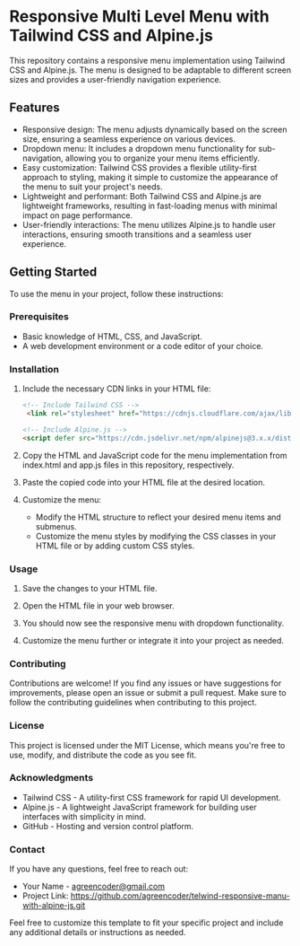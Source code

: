 # Responsive Multi Level Menu with Tailwind CSS and Alpine.js

This repository contains a responsive menu implementation using Tailwind CSS and Alpine.js. The menu is designed to be adaptable to different screen sizes and provides a user-friendly navigation experience.

## Features

- Responsive design: The menu adjusts dynamically based on the screen size, ensuring a seamless experience on various devices.
- Dropdown menu: It includes a dropdown menu functionality for sub-navigation, allowing you to organize your menu items efficiently.
- Easy customization: Tailwind CSS provides a flexible utility-first approach to styling, making it simple to customize the appearance of the menu to suit your project's needs.
- Lightweight and performant: Both Tailwind CSS and Alpine.js are lightweight frameworks, resulting in fast-loading menus with minimal impact on page performance.
- User-friendly interactions: The menu utilizes Alpine.js to handle user interactions, ensuring smooth transitions and a seamless user experience.

## Getting Started

To use the menu in your project, follow these instructions:

### Prerequisites

- Basic knowledge of HTML, CSS, and JavaScript.
- A web development environment or a code editor of your choice.

### Installation

1. Include the necessary CDN links in your HTML file:

   ```html
   <!-- Include Tailwind CSS -->
    <link rel="stylesheet" href="https://cdnjs.cloudflare.com/ajax/libs/font-awesome/4.7.0/css/font-awesome.min.css">

   <!-- Include Alpine.js -->
   <script defer src="https://cdn.jsdelivr.net/npm/alpinejs@3.x.x/dist/cdn.min.js"></script>

1. Copy the HTML and JavaScript code for the menu implementation from index.html and app.js files in this repository, respectively.

2. Paste the copied code into your HTML file at the desired location.

3. Customize the menu:

    - Modify the HTML structure to reflect your desired menu items and submenus.
    - Customize the menu styles by modifying the CSS classes in your HTML file or by adding custom CSS styles.

### Usage
1. Save the changes to your HTML file.

2. Open the HTML file in your web browser.

3. You should now see the responsive menu with dropdown functionality.

4. Customize the menu further or integrate it into your project as needed.

### Contributing
Contributions are welcome! If you find any issues or have suggestions for improvements, please open an issue or submit a pull request. Make sure to follow the contributing guidelines when contributing to this project.

### License
This project is licensed under the MIT License, which means you're free to use, modify, and distribute the code as you see fit.

### Acknowledgments
- Tailwind CSS - A utility-first CSS framework for rapid UI development.
- Alpine.js - A lightweight JavaScript framework for building user interfaces with simplicity in mind.
- GitHub - Hosting and version control platform.

### Contact
If you have any questions, feel free to reach out:

- Your Name - agreencoder@gmail.com
- Project Link: https://github.com/agreencoder/telwind-responsive-manu-with-alpine-js.git

Feel free to customize this template to fit your specific project and include any additional details or instructions as needed.
